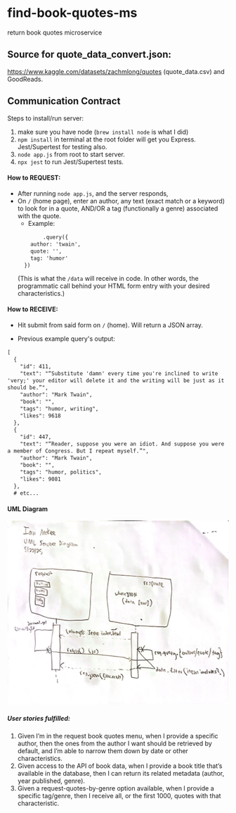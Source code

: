 # find-book-quotes-ms
return book quotes microservice

## Source for quote_data_convert.json:

https://www.kaggle.com/datasets/zachmlong/quotes (quote_data.csv)
and GoodReads.

## Communication Contract

Steps to install/run server:
1. make sure you have node (`brew install node` is what I did)
2. `npm install` in terminal at the root folder will get you Express. Jest/Supertest for testing also.
3. `node app.js` from root to start server.
4. `npx jest` to run Jest/Supertest tests.

#### How to REQUEST:
- After running `node app.js`, and the server responds,
- On `/` (home page), enter an author, any text (exact match or a keyword) to look for in a quote, AND/OR a tag (functionally a genre) associated with the quote.
    - Example: 
    ```
            .query({
        author: 'twain',
        quote: '',
        tag: 'humor'
      })
    ```
    (This is what the `/data` will receive in code. In other words, the programmatic call behind your HTML form entry with your desired characteristics.)

#### How to RECEIVE:
- Hit submit from said form on `/` (home). Will return a JSON array.

- Previous example query's output:

```
[
  {
    "id": 411,
    "text": "“Substitute 'damn' every time you're inclined to write 'very;' your editor will delete it and the writing will be just as it should be.”",
    "author": "Mark Twain",
    "book": "",
    "tags": "humor, writing",
    "likes": 9618
  },
  {
    "id": 447,
    "text": "“Reader, suppose you were an idiot. And suppose you were a member of Congress. But I repeat myself.”",
    "author": "Mark Twain",
    "book": "",
    "tags": "humor, politics",
    "likes": 9081
  },
  # etc...
```

#### UML Diagram

![uml diagram](https://github.com/imckee-dev/find-book-quotes-ms/blob/0dff538615c2b88029aaddcfd3011a346443c5e5/uml_diagram.jpg)

##### User stories fulfilled:
1. Given I’m in the request book quotes menu, when I provide a specific author, then the ones from the author I want should be retrieved by default, and I’m able to narrow them down by date or other characteristics.
2. Given access to the API of book data, when I provide a book title that’s available in the database, then I can return its related metadata (author, year published, genre).
3. Given a request-quotes-by-genre option available, when I provide a specific tag/genre, then I receive all, or the first 1000, quotes with that characteristic.